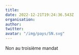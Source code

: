 ```yaml
---
title: 
date: 2022-12-21T19:24:36.543Z
organisation: 
author: 
twitter: 
avatar: "/img/pays/SN.svg"
---
```


Non au troisième mandat 